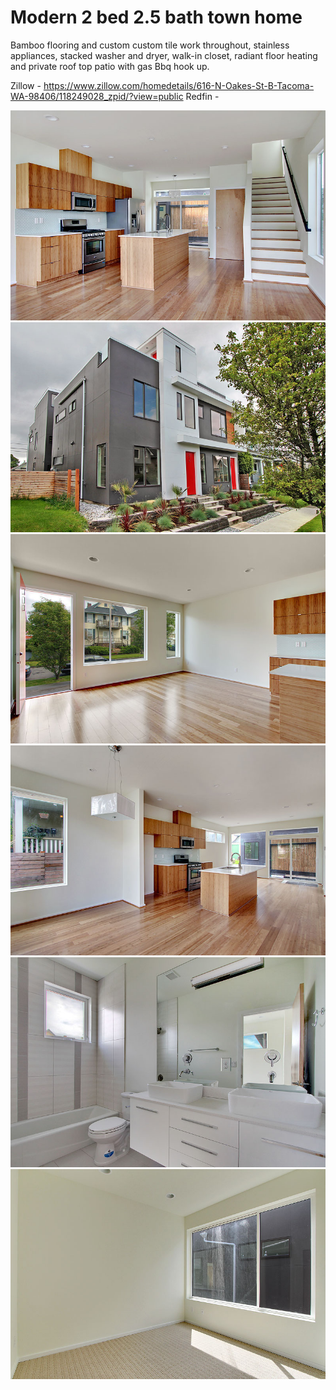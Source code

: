 # Modern 2 bed 2.5 bath town home

Bamboo flooring and custom custom tile work throughout, stainless appliances, stacked washer and dryer, walk-in closet, radiant floor heating and private roof top patio with gas Bbq hook up.

Zillow - https://www.zillow.com/homedetails/616-N-Oakes-St-B-Tacoma-WA-98406/118249028_zpid/?view=public
Redfin -

![](img/1.jpg)
![](img/2.jpg)
![](img/3.jpg)
![](img/4.jpg)
![](img/5.jpg)
![](img/6.jpg)
